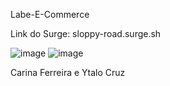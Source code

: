 Labe-E-Commerce

Link do Surge:
sloppy-road.surge.sh


![image](https://user-images.githubusercontent.com/88296045/133870173-83a23d29-1007-45eb-8853-1b11985c351d.png)
![image](https://user-images.githubusercontent.com/88296045/133870187-db56ca05-773b-43d6-9f81-65ce82d2cb83.png)

Carina Ferreira e Ytalo Cruz
